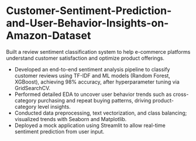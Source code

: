 # Customer-Sentiment-Prediction-and-User-Behavior-Insights-on-Amazon-Dataset
Built a review sentiment classification system to help e-commerce platforms understand customer satisfaction and optimize product offerings.
- Developed an end-to-end sentiment analysis pipeline to classify customer reviews using TF-IDF and ML models (Random Forest, XGBoost), achieving 98% accuracy, after   hyperparameter tuning via GridSearchCV.
- Performed detailed EDA to uncover user behavior trends such as cross-category purchasing and repeat buying patterns, driving product-category level insights.
- Conducted data preprocessing, text vectorization, and class balancing; visualized trends with Seaborn and Matplotlib.
- Deployed a mock application using Streamlit to allow real-time sentiment prediction from user input.
